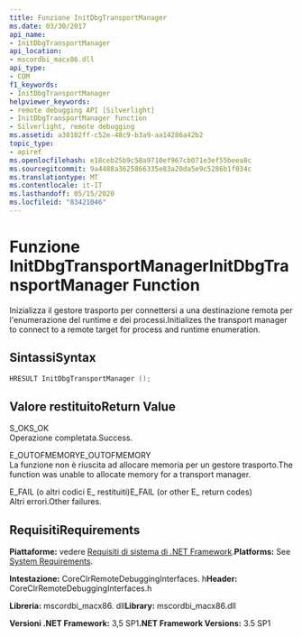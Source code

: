 ```yaml
---
title: Funzione InitDbgTransportManager
ms.date: 03/30/2017
api_name:
- InitDbgTransportManager
api_location:
- mscordbi_macx86.dll
api_type:
- COM
f1_keywords:
- InitDbgTransportManager
helpviewer_keywords:
- remote debugging API [Silverlight]
- InitDbgTransportManager function
- Silverlight, remote debugging
ms.assetid: a30102ff-c52e-48c9-b3a9-aa14286a42b2
topic_type:
- apiref
ms.openlocfilehash: e18ceb25b9c58a9710ef967cb071e3ef55beea8c
ms.sourcegitcommit: 9a4488a3625866335e83a20da5e9c5286b1f034c
ms.translationtype: MT
ms.contentlocale: it-IT
ms.lasthandoff: 05/15/2020
ms.locfileid: "83421046"
---
```

# <a name="initdbgtransportmanager-function"></a><span data-ttu-id="9db7f-102">Funzione InitDbgTransportManager</span><span class="sxs-lookup"><span data-stu-id="9db7f-102">InitDbgTransportManager Function</span></span>
<span data-ttu-id="9db7f-103">Inizializza il gestore trasporto per connettersi a una destinazione remota per l'enumerazione del runtime e dei processi.</span><span class="sxs-lookup"><span data-stu-id="9db7f-103">Initializes the transport manager to connect to a remote target for process and runtime enumeration.</span></span>  
  
## <a name="syntax"></a><span data-ttu-id="9db7f-104">Sintassi</span><span class="sxs-lookup"><span data-stu-id="9db7f-104">Syntax</span></span>  
  
```cpp  
HRESULT InitDbgTransportManager ();  
```  
  
## <a name="return-value"></a><span data-ttu-id="9db7f-105">Valore restituito</span><span class="sxs-lookup"><span data-stu-id="9db7f-105">Return Value</span></span>  
 <span data-ttu-id="9db7f-106">S_OK</span><span class="sxs-lookup"><span data-stu-id="9db7f-106">S_OK</span></span>  
 <span data-ttu-id="9db7f-107">Operazione completata.</span><span class="sxs-lookup"><span data-stu-id="9db7f-107">Success.</span></span>  
  
 <span data-ttu-id="9db7f-108">E_OUTOFMEMORY</span><span class="sxs-lookup"><span data-stu-id="9db7f-108">E_OUTOFMEMORY</span></span>  
 <span data-ttu-id="9db7f-109">La funzione non è riuscita ad allocare memoria per un gestore trasporto.</span><span class="sxs-lookup"><span data-stu-id="9db7f-109">The function was unable to allocate memory for a transport manager.</span></span>  
  
 <span data-ttu-id="9db7f-110">E_FAIL (o altri codici E_ restituiti)</span><span class="sxs-lookup"><span data-stu-id="9db7f-110">E_FAIL (or other E_ return codes)</span></span>  
 <span data-ttu-id="9db7f-111">Altri errori.</span><span class="sxs-lookup"><span data-stu-id="9db7f-111">Other failures.</span></span>  
  
## <a name="requirements"></a><span data-ttu-id="9db7f-112">Requisiti</span><span class="sxs-lookup"><span data-stu-id="9db7f-112">Requirements</span></span>  
 <span data-ttu-id="9db7f-113">**Piattaforme:** vedere [Requisiti di sistema di .NET Framework](../../get-started/system-requirements.md).</span><span class="sxs-lookup"><span data-stu-id="9db7f-113">**Platforms:** See [System Requirements](../../get-started/system-requirements.md).</span></span>  
  
 <span data-ttu-id="9db7f-114">**Intestazione:** CoreClrRemoteDebuggingInterfaces. h</span><span class="sxs-lookup"><span data-stu-id="9db7f-114">**Header:** CoreClrRemoteDebuggingInterfaces.h</span></span>  
  
 <span data-ttu-id="9db7f-115">**Libreria:** mscordbi_macx86. dll</span><span class="sxs-lookup"><span data-stu-id="9db7f-115">**Library:** mscordbi_macx86.dll</span></span>  
  
 <span data-ttu-id="9db7f-116">**Versioni .NET Framework:** 3,5 SP1</span><span class="sxs-lookup"><span data-stu-id="9db7f-116">**.NET Framework Versions:** 3.5 SP1</span></span>
